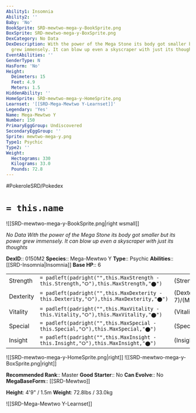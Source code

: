```yaml
---
Ability1: Insomnia
Ability2: ''
Baby: 'No'
BookSprite: SRD-mewtwo-mega-y-BookSprite.png
BoxSprite: SRD-mewtwo-mega-y-BoxSprite.png
DexCategory: No Data
DexDescription: With the power of the Mega Stone its body got smaller but its power
  grew immensely. It can blow up even a skyscraper with just its thoughts
EventAbilities: ''
GenderType: N
HasForm: 'No'
Height:
  Deimeters: 15
  Feet: 4.9
  Meters: 1.5
HiddenAbility: ''
HomeSprite: SRD-mewtwo-mega-y-HomeSprite.png
Learnset: '[[SRD-Mega-Mewtwo Y-Learnset]]'
Legendary: 'Yes'
Name: Mega-Mewtwo Y
Number: 150
PrimaryEggGroup: Undiscovered
SecondaryEggGroup: ''
Sprite: mewtwo-mega-y.png
Type1: Psychic
Type2: ''
Weight:
  Hectograms: 330
  Kilograms: 33.0
  Pounds: 72.8
---
```


#PokeroleSRD/Pokedex

# `= this.name`

![[SRD-mewtwo-mega-y-BookSprite.png|right wsmall]]

*No Data*
*With the power of the Mega Stone its body got smaller but its power grew immensely. It can blow up even a skyscraper with just its thoughts*

**DexID**:: 0150M2
**Species**:: Mega-Mewtwo Y
**Type**:: Psychic
**Abilities**:: [[SRD-Insomnia|Insomnia]]
**Base HP**:: 6

|           |                                                                                        |                                          |
| --------- | -------------------------------------------------------------------------------------- | ---------------------------------------- |
| Strength  | `= padleft(padright("",this.MaxStrength - this.Strength,"⭘"),this.MaxStrength,"⬤")`    | (Strength::8)/(MaxStrength::8)   |
| Dexterity | `= padleft(padright("",this.MaxDexterity - this.Dexterity,"⭘"),this.MaxDexterity,"⬤")` | (Dexterity:: 7)/(MaxDexterity::7) |
| Vitality  | `= padleft(padright("",this.MaxVitality - this.Vitality,"⭘"),this.MaxVitality,"⬤")`    | (Vitality::5)/(MaxVitality::5)   |
| Special   | `= padleft(padright("",this.MaxSpecial - this.Special,"⭘"),this.MaxSpecial,"⬤")`       | (Special::10)/(MaxSpecial::10)     |
| Insight   | `= padleft(padright("",this.MaxInsight - this.Insight,"⭘"),this.MaxInsight,"⬤")`       | (Insight::7)/(MaxInsight::7)     |

![[SRD-mewtwo-mega-y-HomeSprite.png|right]]
![[SRD-mewtwo-mega-y-BoxSprite.png|right]]

**Recommended Rank**:: Master
**Good Starter**:: No
**Can Evolve**:: No
**MegaBaseForm**:: [[SRD-Mewtwo]]

**Height**: 4'9" / 1.5m
**Weight**: 72.8lbs / 33.0kg

![[SRD-Mega-Mewtwo Y-Learnset]]